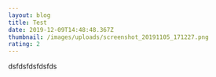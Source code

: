```yaml
---
layout: blog
title: Test
date: 2019-12-09T14:48:48.367Z
thumbnail: /images/uploads/screenshot_20191105_171227.png
rating: 2
---
```

dsfdsfdsfdsfds
